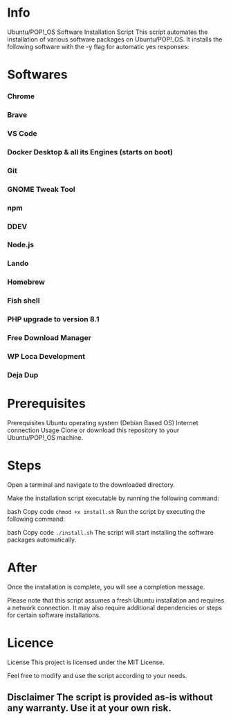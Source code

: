 # Info

Ubuntu/POP!\_OS Software Installation Script This script automates the
installation of various software packages on Ubuntu/POP!\_OS. It
installs the following software with the -y flag for automatic yes
responses:

# Softwares

### Chrome 
###  Brave 
###  VS Code 
###  Docker Desktop & all its Engines (starts on boot)
###  Git 
###  GNOME Tweak Tool 
###  npm 
###  DDEV 
###  Node.js 
###  Lando 
###  Homebrew
###  Fish shell 
###  PHP upgrade to version 8.1 
###  Free Download Manager 
###  WP Loca Development 
###  Deja Dup

# Prerequisites
Prerequisites Ubuntu operating system (Debian Based OS) Internet
connection Usage Clone or download this repository to your
Ubuntu/POP!\_OS machine.

# Steps
Open a terminal and navigate to the downloaded directory.

Make the installation script executable by running the following
command:

bash Copy code `chmod +x install.sh` Run the script by executing the
following command:

bash Copy code `./install.sh` The script will start installing the
software packages automatically.

# After
Once the installation is complete, you will see a completion message.

Please note that this script assumes a fresh Ubuntu installation and
requires a network connection. It may also require additional
dependencies or steps for certain software installations.

# Licence
License This project is licensed under the MIT License.

Feel free to modify and use the script according to your needs.

## Disclaimer The script is provided as-is without any warranty. Use it at your own risk.

